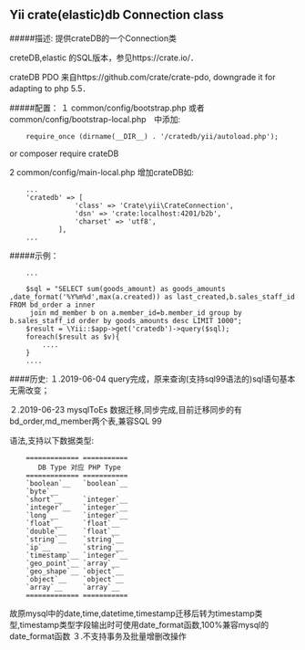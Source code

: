 ## Yii crate(elastic)db Connection class

#####描述:
提供crateDB的一个Connection类

creteDB,elastic 的SQL版本，参见https://crate.io/．

crateDB PDO 来自https://github.com/crate/crate-pdo, downgrade it for adapting to  php 5.5．

#####配置：
１ common/config/bootstrap.php 或者　common/config/bootstrap-local.php　中添加:

        require_once (dirname(__DIR__) . '/cratedb/yii/autoload.php');
   or
   composer require crateDB
        
 2 common/config/main-local.php 增加crateDB如:
        
        ...
        'cratedb' => [
                    'class' => 'Crate\yii\CrateConnection',
                    'dsn' => 'crate:localhost:4201/b2b',
                    'charset' => 'utf8',
                ],
        ...
#####示例：

        ...

        $sql = "SELECT sum(goods_amount) as goods_amounts ,date_format('%Y%m%d',max(a.created)) as last_created,b.sales_staff_id  FROM bd_order a inner
         join md_member b on a.member_id=b.member_id group by b.sales_staff_id order by goods_amounts desc LIMIT 1000";
        $result = \Yii::$app->get('cratedb')->query($sql);
        foreach($result as $v){
            ....
        }
        ....
 
####历史:
１.2019-06-04 query完成，原来查询(支持sql99语法的)sql语句基本无需改变；

２.2019-06-23 mysqlToEs 数据迁移,同步完成,目前迁移同步的有bd_order,md_member两个表,兼容SQL 99

语法,支持以下数据类型:

        ============= ===========
           DB Type 对应 PHP Type
        ============= ===========
        `boolean`__   `boolean`__
        `byte`__
        `short`__     `integer`__
        `integer`__   `integer`__
        `long`__      `integer`__
        `float`__     `float`__
        `double`__    `float`__
        `string`__    `string`__
        `ip`__        `string`__
        `timestamp`__ `integer`__
        `geo_point`__ `array`__
        `geo_shape`__ `object`__
        `object`__    `object`__
        `array`__     `array`__
        ============= ===========
  
  故原mysql中的date,time,datetime,timestamp迁移后转为timestamp类型,timestamp类型字段输出时可使用date_format函数,100%兼容mysql的
  date_format函数
３.不支持事务及批量增删改操作

  
